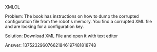 XMLOL

Problem:
The book has instructions on how to dump the corrupted configuration file from the robot's memory. You find a corrupted XML file and are looking for a configuration key.

Solution:
Download XML File and open it with text editor

Answer:
137523296076621846197481818748

